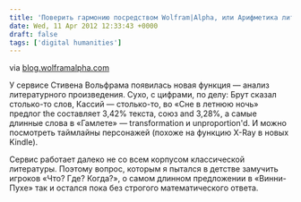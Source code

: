 ```yaml
---
title: 'Поверить гармонию посредством Wolfram|Alpha, или Арифметика литературного текста'
date: Wed, 11 Apr 2012 12:33:43 +0000
draft: false
tags: ['digital humanities']
---
```


via [blog.wolframalpha.com](http://blog.wolframalpha.com/2012/04/10/to-compute-or-not-to-compute-wolframalpha-analyzes-shakespeares-plays/)

У сервисе Стивена Вольфрама появилась новая функция — анализ литературного произведения. Сухо, с цифрами, по делу: Брут сказал столько-то слов, Кассий — столько-то, во «Сне в летнюю ночь» предлог the составляет 3,42% текста, союз and 3,28%, а самые длинные слова в «Гамлете» — transformation и unproportion'd. И можно посмотреть таймлайны персонажей (похоже на функцию X-Ray в новых Kindle).

Сервис работает далеко не со всем корпусом классической литературы. Поэтому вопрос, которым я пытался в детстве замучить игроков «Что? Где? Когда?», о самом длинном предложении в «Винни-Пухе» так и остался пока без строгого математического ответа.
